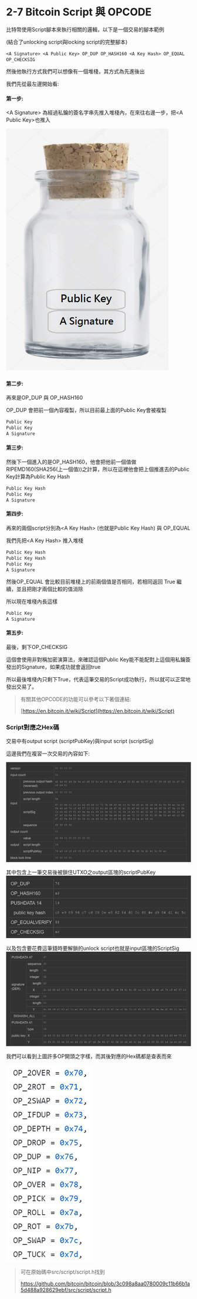 # 2-7 Bitcoin Script 與 OPCODE

比特幣使用Script腳本來執行相關的邏輯，以下是一個交易的腳本範例

\(結合了unlocking script與locking script的完整腳本\)

```
<A Signature> <A Public Key> OP_DUP OP_HASH160 <A Key Hash> OP_EQUAL OP_CHECKSIG
```

然後他執行方式我們可以想像有一個堆棧，其方式為先進後出

我們先從最左邊開始看:

#### 第一步:

&lt;A Signature&gt; 為經過私鑰的簽名字串先推入堆棧內，在來往右邊一步，把&lt;A Public Key&gt;也推入

![](/assets/89.png)

#### 第二步:

再來是OP\_DUP 與 OP\_HASH160

OP\_DUP 會把前一個內容複製，所以目前最上面的Public Key會被複製

```
Public Key
Public Key
A Signature
```

#### 第三步:

然後下一個進入的是OP\_HASH160，他會把他前一個值做RIPEMD160\(SHA256\(上一個值\)\)之計算，所以在這裡他會把上個推進去的Public Key計算為Public Key Hash

```
Public Key Hash
Public Key
A Signature
```

#### 第四步:

再來的兩個script分別為&lt;A Key Hash&gt; \(也就是Public Key Hash\)  與 OP\_EQUAL

我們先把&lt;A Key Hash&gt; 推入堆棧

```
Public Key Hash
Public Key Hash
Public Key
A Signature
```

然後OP\_EQUAL 會比較目前堆棧上的前兩個值是否相同，若相同返回 True 繼續，並且把剛才兩個比較的值消除

所以現在堆棧內長這樣

```
Public Key
A Signature
```

#### 第五步:

最後，剩下OP\_CHECKSIG

這個會使用非對稱加密演算法，來確認這個Public Key能不能配對上這個用私鑰簽發出的Signature，如果成功就會返回true

所以最後堆棧內只剩下True，代表這筆交易的Script成功執行，所以就可以正常地發出交易了。

> 有關其他OPCODE的功能可以參考以下著個連結:
>
> [https://en.bitcoin.it/wiki/Script](https://en.bitcoin.it/wiki/Script)

### Script對應之Hex碼

交易中有output script \(scriptPubKey\)與input script \(scriptSig\)

這邊我們在複習一次交易的內容如下:

![](/assets/45.png)

其中包含上一筆交易後被鎖住UTXO之output區塊的scriptPubKey![](/assets/24.png)

以及包含要花費這筆錢時要解鎖的unlock script也就是input區塊的ScriptSig![](/assets/23.png)

我們可以看到上圖許多OP開頭之字樣，而其後對應的Hex碼都是查表而來

![](/assets/34.png)

> 可在原始碼中src/script/script.h找到
>
> https://github.com/bitcoin/bitcoin/blob/3c098a8aa0780009c11b66b1a5d488a928629ebf/src/script/script.h



